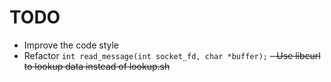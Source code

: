 # TODO
 - Improve the code style
 - Refactor `int read_message(int socket_fd, char *buffer);`
 ~~- Use libcurl to lookup data instead of lookup.sh~~
